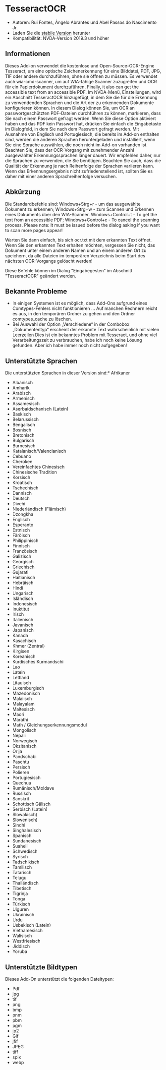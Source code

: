 # TesseractOCR


* Autoren: Rui Fontes, Ângelo Abrantes und Abel Passos do Nascimento Jr.
* Laden Sie die [stabile Version][1] herunter
* Kompatibilität: NVDA-Version 2019.3 und höher


## Informationen

Dieses Add-on verwendet die kostenlose und Open-Source-OCR-Engine Tesseract, um eine optische Zeichenerkennung für eine Bilddatei, PDF, JPG, TIF oder andere durchzuführen, ohne sie öffnen zu müssen.
Es verwendet auch wia-cmd-scanner, um auf WIA-fähige Scanner zuzugreifen und OCR für ein Papierdokument durchzuführen.
Finally, it also can get the accessible text from an accessible PDF.
Im NVDA-Menü, Einstellungen, wird ein Abschnitt TesseractOCR hinzugefügt, in dem Sie die für die Erkennung zu verwendenden Sprachen und die Art der zu erkennenden Dokumente konfigurieren können.
In diesem Dialog können Sie, um OCR an passwortgeschützten PDF-Dateien durchführen zu können, markieren, dass Sie nach einem Passwort gefragt werden.
Wenn Sie diese Option aktiviert haben und das PDF kein Passwort hat, drücken Sie einfach die Eingabetaste im Dialogfeld, in dem Sie nach dem Passwort gefragt werden.
Mit Ausnahme von Englisch und Portugiesisch, die bereits im Add-on enthalten sind, werden die anderen Sprachen heruntergeladen und installiert, wenn Sie eine Sprache auswählen, die noch nicht im Add-on vorhanden ist.
Beachten Sie, dass der OCR-Vorgang mit zunehmender Anzahl ausgewählter Erkennungssprachen länger dauert.
Wir empfehlen daher, nur die Sprachen zu verwenden, die Sie benötigen.
Beachten Sie auch, dass die Qualität der Erkennung je nach Reihenfolge der Sprachen variieren kann.
Wenn das Erkennungsergebnis nicht zufriedenstellend ist, sollten Sie es daher mit einer anderen Sprachreihenfolge versuchen.


## Abkürzung

Die Standardbefehle sind:
Windows+Strg+r - um das ausgewählte Dokument zu erkennen;
Windows+Strg+w - zum Scannen und Erkennen eines Dokuments über den WIA-Scanner.
Windows+Control+t - To get the text from an accessible PDF;
Windows+Control+c - To cancel the scanning process.
Please note: It must be issued before the dialog asking if you want to scan more pages appear!

Warten Sie dann einfach, bis sich ocr.txt mit dem erkannten Text öffnet.
Wenn Sie den erkannten Text erhalten möchten, vergessen Sie nicht, das Dokument unter einem anderen Namen und an einem anderen Ort zu speichern, da alle Dateien im temporären Verzeichnis beim Start des nächsten OCR-Vorgangs gelöscht werden!

Diese Befehle können im Dialog "Eingabegesten" im Abschnitt "TesseractOCR" geändert werden.


## Bekannte Probleme

* In einigen Systemen ist es möglich, dass Add-Ons aufgrund eines Comtypes-Fehlers nicht funktionieren ...
Auf manchen Rechnern reicht es aus, in den temporären Ordner zu gehen und den Ordner comtypes_cache zu löschen.
* Bei Auswahl der Option „Verschiedene“ in der Combobox „Dokumententyp“ erscheint der erkannte Text wahrscheinlich mit vielen Leerzeilen
Dies ist ein bekanntes Problem mit Tesseract, und ohne viel Verarbeitungszeit zu verbrauchen, habe ich noch keine Lösung gefunden. Aber ich habe immer noch nicht aufgegeben!


## Unterstützte Sprachen

Die unterstützten Sprachen in dieser Version sind:* Afrikaner
* Albanisch
* Amharik
* Arabisch
* Armenisch
* Assamesisch
* Aserbaidschanisch (Latein)
* Baskisch
* Belarussisch
* Bengalisch
* Bosnisch
* Bretonisch
* Bulgarisch
* Burnesisch
* Katalanisch/Valencianisch
* Cebuano
* Cherokee
* Vereinfachtes Chinesisch
* Chinesische Tradition
* Korsisch
* Kroatisch
* Tschechisch
* Dannisch
* Deutsch
* Divehi
* Niederländisch (Flämisch)
* Dzongkha
* Englisch
* Esperanto
* Estnisch
* Färöisch
* Philippinisch
* Finnisch
* Französisch
* Galizisch
* Georgisch
* Griechisch
* Gujarati
* Haitianisch
* Hebräisch
* Hindi
* Ungarisch
* Isländisch
* Indonesisch
* Inuktitut
* Irisch
* Italienisch
* Javanisch
* Japanisch
* Kanada
* Kasachisch
* Khmer (Zentral)
* Kirgisen
* Koreanisch
* Kurdisches Kurmandschi
* Lao
* Latein
* Lettland
* Litauisch
* Luxemburgisch
* Mazedonisch
* Malaiisch
* Malayalam
* Maltesisch
* Maori
* Marathi
* Math / Gleichungserkennungsmodul
* Mongolisch
* Nepali
* Norwegisch
* Okzitanisch
* Orija
* Pandschabi
* Paschtu
* Persisch
* Polieren
* Portugiesisch
* Quechua
* Rumänisch/Moldave
* Russisch
* Sanskrit
* Schottisch Gälisch
* Serbisch (Latein)
* Slowakisch)
* Slowenisch)
* Sindhi
* Singhalesisch
* Spanisch
* Sundanesisch
* Suaheli
* Schwedisch
* Syrisch
* Tadschikisch
* Tamilisch
* Tatarisch
* Telugu
* Thailändisch
* Tibetisch
* Tigrinja
* Tonga
* Türkisch
* Uiguren
* Ukrainisch
* Urdu
* Usbekisch (Latein)
* Vietnamesisch
* Walisisch
* Westfriesisch
* Jiddisch
* Yoruba


## Unterstützte Bildtypen

Dieses Add-On unterstützt die folgenden Dateitypen:
* Pdf
* jpg
* tif
* png
* bmp
* pnm
* pbm
* pgm
* jp2
* Gif
* jfif
* JPEG
* tiff
* spix
* webp

[1]: https://github.com/ruifontes/tesseractOCR/releases/download/2024.03.24/tesseractOCR-2024.03.24.nvda-addon
